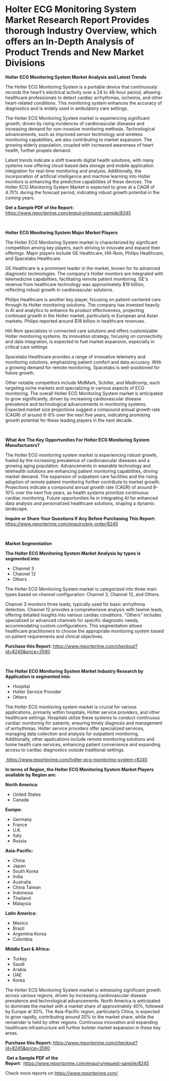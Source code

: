 <p><h1>Holter ECG Monitoring System Market Research Report Provides thorough Industry Overview, which offers an In-Depth Analysis of Product Trends and New Market Divisions</h1></p><p><strong>Holter ECG Monitoring System Market Analysis and Latest Trends</strong></p>
<p><p>The Holter ECG Monitoring System is a portable device that continuously records the heart's electrical activity over a 24 to 48-hour period, allowing healthcare professionals to detect cardiac arrhythmias, ischemia, and other heart-related conditions. This monitoring system enhances the accuracy of diagnostics and is widely used in ambulatory care settings.</p><p>The Holter ECG Monitoring System market is experiencing significant growth, driven by rising incidences of cardiovascular diseases and increasing demand for non-invasive monitoring methods. Technological advancements, such as improved sensor technology and wireless monitoring capabilities, are also contributing to market expansion. The growing elderly population, coupled with increased awareness of heart health, further propels demand.</p><p>Latest trends indicate a shift towards digital health solutions, with many systems now offering cloud-based data storage and mobile application integration for real-time monitoring and analysis. Additionally, the incorporation of artificial intelligence and machine learning into Holter monitors is enhancing the predictive capabilities of these devices. The Holter ECG Monitoring System Market is expected to grow at a CAGR of 4.70% during the forecast period, indicating robust growth potential in the coming years.</p></p>
<p><strong>Get a Sample PDF of the Report:&nbsp;</strong> <a href="https://www.reportprime.com/enquiry/request-sample/8245?utm_campaign=2527&utm_medium=2&utm_source=Github&utm_content=ia&utm_term=19032025&utm_id=holter-ecg-monitoring-system">https://www.reportprime.com/enquiry/request-sample/8245</a></p>
<p>&nbsp;</p>
<p><strong>Holter ECG Monitoring System Major Market Players</strong></p>
<p><p>The Holter ECG Monitoring System market is characterized by significant competition among key players, each striving to innovate and expand their offerings. Major players include GE Healthcare, Hill-Rom, Philips Healthcare, and Spacelabs Healthcare.</p><p>GE Healthcare is a prominent leader in the market, known for its advanced diagnostic technologies. The company's Holter monitors are integrated with telemedicine capabilities, facilitating remote patient monitoring. GE's revenue from healthcare technology was approximately $19 billion, reflecting robust growth in cardiovascular solutions.</p><p>Philips Healthcare is another key player, focusing on patient-centered care through its Holter monitoring solutions. The company has invested heavily in AI and analytics to enhance its product effectiveness, projecting continued growth in the Holter market, particularly in European and Asian markets. Philips reported around $18 billion in healthcare revenues.</p><p>Hill-Rom specializes in connected care solutions and offers customizable Holter monitoring systems. Its innovation strategy, focusing on connectivity and data integration, is expected to fuel market expansion, especially in critical care settings.</p><p>Spacelabs Healthcare provides a range of innovative telemetry and monitoring solutions, emphasizing patient comfort and data accuracy. With a growing demand for remote monitoring, Spacelabs is well-positioned for future growth.</p><p>Other notable competitors include MidMark, Schiller, and Medicomp, each targeting niche markets and specializing in various aspects of ECG monitoring. The overall Holter ECG Monitoring System market is anticipated to grow significantly, driven by increasing cardiovascular disease prevalence and technological advancements in monitoring systems. Expected market size projections suggest a compound annual growth rate (CAGR) of around 6-8% over the next five years, indicating promising growth potential for these leading players in the next decade.</p></p>
<p>&nbsp;</p>
<p><strong>What Are The Key Opportunities For Holter ECG Monitoring System Manufacturers?</strong></p>
<p><p>The Holter ECG monitoring system market is experiencing robust growth, fueled by the increasing prevalence of cardiovascular diseases and a growing aging population. Advancements in wearable technology and telehealth solutions are enhancing patient monitoring capabilities, driving market demand. The expansion of outpatient care facilities and the rising adoption of remote patient monitoring further contribute to market growth. Projections indicate a compound annual growth rate (CAGR) of around 8–10% over the next five years, as health systems prioritize continuous cardiac monitoring. Future opportunities lie in integrating AI for enhanced data analysis and personalized healthcare solutions, shaping a dynamic landscape.</p></p>
<p><strong>Inquire or Share Your Questions If Any Before Purchasing This Report:</strong> <a href="https://www.reportprime.com/enquiry/pre-order/8245?utm_campaign=2527&utm_medium=2&utm_source=Github&utm_content=ia&utm_term=19032025&utm_id=holter-ecg-monitoring-system">https://www.reportprime.com/enquiry/pre-order/8245</a></p>
<p>&nbsp;</p>
<p><strong>Market Segmentation</strong></p>
<p><strong>The Holter ECG Monitoring System Market Analysis by types is segmented into:</strong></p>
<p><ul><li>Channel 3</li><li>Channel 12</li><li>Others</li></ul></p>
<p><p>The Holter ECG Monitoring System market is categorized into three main types based on channel configuration: Channel 3, Channel 12, and Others. </p><p>Channel 3 monitors three leads, typically used for basic arrhythmia detection. Channel 12 provides a comprehensive analysis with twelve leads, offering detailed insights into various cardiac conditions. "Others" includes specialized or advanced channels for specific diagnostic needs, accommodating custom configurations. This segmentation allows healthcare practitioners to choose the appropriate monitoring system based on patient requirements and clinical objectives.</p></p>
<p><strong>Purchase this Report:&nbsp;</strong><a href="https://www.reportprime.com/checkout?id=8245&price=3590&utm_campaign=2527&utm_medium=2&utm_source=Github&utm_content=ia&utm_term=19032025&utm_id=holter-ecg-monitoring-system">https://www.reportprime.com/checkout?id=8245&price=3590</a></p>
<p>&nbsp;</p>
<p><strong>The Holter ECG Monitoring System Market Industry Research by Application is segmented into:</strong></p>
<p><ul><li>Hospital</li><li>Holter Service Provider</li><li>Others</li></ul></p>
<p><p>The Holter ECG monitoring system market is crucial for various applications, primarily within hospitals, Holter service providers, and other healthcare settings. Hospitals utilize these systems to conduct continuous cardiac monitoring for patients, ensuring timely diagnosis and management of arrhythmias. Holter service providers offer specialized services, managing data collection and analysis for outpatient monitoring. Additionally, other applications include remote monitoring solutions and home health care services, enhancing patient convenience and expanding access to cardiac diagnostics outside traditional settings.</p></p>
<p><a href="https://www.reportprime.com/holter-ecg-monitoring-system-r8245?utm_campaign=2527&utm_medium=2&utm_source=Github&utm_content=ia&utm_term=19032025&utm_id=holter-ecg-monitoring-system">&nbsp;https://www.reportprime.com/holter-ecg-monitoring-system-r8245</a></p>
<p><strong>In terms of Region, the Holter ECG Monitoring System Market Players available by Region are:</strong></p>
<p>
    <p> <strong> North America: </strong>
        <ul>
            <li>United States</li>
            <li>Canada</li>
        </ul>
        </p> 
    <p> <strong> Europe: </strong>
        <ul>
            <li>Germany</li>
            <li>France</li>
            <li>U.K.</li>
            <li>Italy</li>
            <li>Russia</li>
        </ul>
        </p> 
    <p> <strong> Asia-Pacific: </strong>
        <ul>
            <li>China</li>
            <li>Japan</li>
            <li>South Korea</li>
            <li>India</li>
            <li>Australia</li>
            <li>China Taiwan</li>
            <li>Indonesia</li>
            <li>Thailand</li>
            <li>Malaysia</li>
        </ul>
        </p> 
    <p> <strong> Latin America: </strong>
        <ul>
            <li>Mexico</li>
            <li>Brazil</li>
            <li>Argentina Korea</li>
            <li>Colombia</li>
        </ul>
        </p> 
    <p> <strong> Middle East & Africa: </strong>
        <ul>
            <li>Turkey</li>
            <li>Saudi</li>
            <li>Arabia</li>
            <li>UAE</li>
            <li>Korea</li>
        </ul>
    </p>
    </p>
<p><p>The Holter ECG Monitoring System market is witnessing significant growth across various regions, driven by increasing cardiovascular disease prevalence and technological advancements. North America is anticipated to dominate the market with a market share of approximately 40%, followed by Europe at 30%. The Asia-Pacific region, particularly China, is expected to grow rapidly, contributing around 20% to the market share, while the remainder is held by other regions. Continuous innovation and expanding healthcare infrastructure will further bolster market expansion in these key areas.</p></p>
<p><strong>Purchase this Report: </strong><a href="https://www.reportprime.com/checkout?id=8245&price=3590&utm_campaign=2527&utm_medium=2&utm_source=Github&utm_content=ia&utm_term=19032025&utm_id=holter-ecg-monitoring-system">https://www.reportprime.com/checkout?id=8245&price=3590</a></p>
<p>&nbsp;<strong>Get a Sample PDF of the Report:&nbsp;&nbsp;</strong><a href="https://www.reportprime.com/enquiry/request-sample/8245?utm_campaign=2527&utm_medium=2&utm_source=Github&utm_content=ia&utm_term=19032025&utm_id=holter-ecg-monitoring-system">https://www.reportprime.com/enquiry/request-sample/8245</a></p>
<p><strong></strong></p>
<p>Check more reports on <a href="https://www.reportprime.com/?utm_campaign=2527&utm_medium=2&utm_source=Github&utm_content=ia&utm_term=19032025&utm_id=holter-ecg-monitoring-system">https://www.reportprime.com/</a></p>